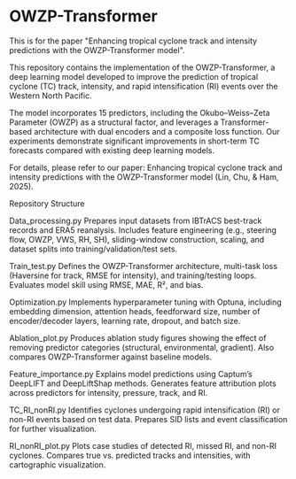 # OWZP-Transformer

This is for the paper "Enhancing tropical cyclone track and intensity predictions with the OWZP-Transformer model".

This repository contains the implementation of the OWZP-Transformer, a deep learning model developed to improve the prediction of tropical cyclone (TC) track, intensity, and rapid intensification (RI) events over the Western North Pacific.

The model incorporates 15 predictors, including the Okubo–Weiss–Zeta Parameter (OWZP) as a structural factor, and leverages a Transformer-based architecture with dual encoders and a composite loss function. Our experiments demonstrate significant improvements in short-term TC forecasts compared with existing deep learning models.

For details, please refer to our paper:
Enhancing tropical cyclone track and intensity predictions with the OWZP-Transformer model (Lin, Chu, & Ham, 2025).

Repository Structure

Data_processing.py
Prepares input datasets from IBTrACS best-track records and ERA5 reanalysis. Includes feature engineering (e.g., steering flow, OWZP, VWS, RH, SH), sliding-window construction, scaling, and dataset splits into training/validation/test sets.

Train_test.py
Defines the OWZP-Transformer architecture, multi-task loss (Haversine for track, RMSE for intensity), and training/testing loops. Evaluates model skill using RMSE, MAE, R², and bias.

Optimization.py
Implements hyperparameter tuning with Optuna, including embedding dimension, attention heads, feedforward size, number of encoder/decoder layers, learning rate, dropout, and batch size.

Ablation_plot.py
Produces ablation study figures showing the effect of removing predictor categories (structural, environmental, gradient). Also compares OWZP-Transformer against baseline models.

Feature_importance.py
Explains model predictions using Captum’s DeepLIFT and DeepLiftShap methods. Generates feature attribution plots across predictors for intensity, pressure, track, and RI.

TC_RI_nonRI.py
Identifies cyclones undergoing rapid intensification (RI) or non-RI events based on test data. Prepares SID lists and event classification for further visualization.

RI_nonRI_plot.py
Plots case studies of detected RI, missed RI, and non-RI cyclones. Compares true vs. predicted tracks and intensities, with cartographic visualization.
